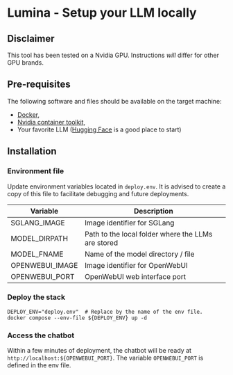 # Lumina - Setup your LLM locally

## Disclaimer

This tool has been tested on a Nvidia GPU. Instructions *will* differ for other GPU 
brands.

## Pre-requisites

The following software and files should be available on the target machine:
* [Docker](https://docs.docker.com/engine/install/),
* [Nvidia container toolkit](https://docs.nvidia.com/datacenter/cloud-native/container-toolkit/latest/install-guide.html),
* Your favorite LLM ([Hugging Face](https://huggingface.co/) is a good place to start)

## Installation

### Environment file 

Update environment variables located in `deploy.env`. It is advised to create a copy of 
this file to facilitate debugging and future deployments.

| Variable        | Description                                        |
|-----------------|----------------------------------------------------|
| SGLANG_IMAGE    | Image identifier for SGLang                        |
| MODEL_DIRPATH   | Path to the local folder where the LLMs are stored |
| MODEL_FNAME     | Name of the model directory / file                 |
| OPENWEBUI_IMAGE | Image identifier for OpenWebUI                     |
| OPENWEBUI_PORT  | OpenWebUI web interface port                       |

### Deploy the stack

```shell
DEPLOY_ENV="deploy.env"  # Replace by the name of the env file.
docker compose --env-file ${DEPLOY_ENV} up -d
```

### Access the chatbot

Within a few minutes of deployment, the chatbot will be ready at 
`http://localhost:${OPENWEBUI_PORT}`. The variable `OPENWEBUI_PORT` is defined in the env
file.
